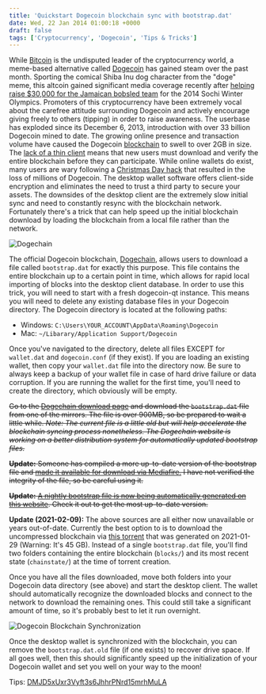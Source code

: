 ```yaml
---
title: 'Quickstart Dogecoin blockchain sync with bootstrap.dat'
date: Wed, 22 Jan 2014 01:00:18 +0000
draft: false
tags: ['Cryptocurrency', 'Dogecoin', 'Tips & Tricks']
---
```


While [Bitcoin](http://bitcoin.org/) is the undisputed leader of the cryptocurrency world, a meme-based alternative called [Dogecoin](http://dogecoin.com/) has gained steam over the past month. Sporting the comical Shiba Inu dog character from the "doge" meme, this altcoin gained significant media coverage recently after [helping raise $30,000 for the Jamaican bobsled team](http://www.theguardian.com/technology/2014/jan/20/jamaican-bobsled-team-raises-dogecoin-winter-olympics) for the 2014 Sochi Winter Olympics. Promoters of this cryptocurrency have been extremely vocal about the carefree attitude surrounding Dogecoin and actively encourage giving freely to others (tipping) in order to raise awareness. The userbase has exploded since its December 6, 2013, introduction with over 33 billion Dogecoin mined to date. The growing online presence and transaction volume have caused the Dogecoin [blockchain](https://en.bitcoin.it/wiki/Block_chain) to swell to over 2GB in size. The [lack of a thin client](http://www.reddit.com/r/dogecoin/comments/1upa5y/bounty_15_million_doge_for_the_first_person_to/) means that new users must download and verify the entire blockchain before they can participate. While online wallets do exist, many users are wary following a [Christmas Day hack](http://www.theverge.com/2013/12/26/5244604/millions-of-dogecoin-stolen-in-christmas-hack) that resulted in the loss of millions of Dogecoin. The desktop wallet software offers client-side encryption and eliminates the need to trust a third party to secure your assets. The downsides of the desktop client are the extremely slow initial sync and need to constantly resync with the blockchain network. Fortunately there's a trick that can help speed up the initial blockchain download by loading the blockchain from a local file rather than the network.

![Dogechain](dogechain.jpg)

The official Dogecoin blockchain, [Dogechain](http://dogechain.info/chain/Dogecoin), allows users to download a file called `bootstrap.dat` for exactly this purpose. This file contains the entire blockchain up to a certain point in time, which allows for rapid local importing of blocks into the desktop client database. In order to use this trick, you will need to start with a fresh dogecoin-qt instance. This means you will need to delete any existing database files in your Dogecoin directory. The Dogecoin directory is located at the following paths:

* Windows: `C:\Users\YOUR_ACCOUNT\AppData\Roaming\Dogecoin`
* Mac: `~/Libarary/Application Support/Dogecoin`

Once you've navigated to the directory, delete all files EXCEPT for `wallet.dat` and `dogecoin.conf` (if they exist). If you are loading an existing wallet, then copy your `wallet.dat` file into the directory now. Be sure to always keep a backup of your wallet file in case of hard drive failure or data corruption. If you are running the wallet for the first time, you'll need to create the directory, which obviously will be empty.

~~Go to the [Dogechain download page](http://dogechain.info/bootstrap.dat) and download the `bootstrap.dat` file from one of the mirrors. The file is over 900MB, so be prepared to wait a little while. _Note: The current file is a little old but will help accelerate the blockchain syncing process nonetheless. The Dogechain website is working on a better distribution system for automatically updated bootstrap files._~~

~~**Update:** Someone has compiled a more up-to-date version of the bootstrap file and [made it available for download via Mediafire.](http://www.mediafire.com/download/oxs9gd10bcnkmwp/bootstrap.zip) I have not verified the integrity of the file, so be careful using it.~~ 

~~**Update:** [A nightly bootstrap file is now being automatically generated on this website](https://bootstrap.chain.so/). Check it out to get the most up-to-date version.~~

**Update (2021-02-09):** The above sources are all either now unavailable or years out-of-date. Currently the best option to is to download the uncompressed blockchain via [this torrent](https://dogecoin.gg/dogecoin-bootstrap-2021-01-29.torrent) that was generated on 2021-01-29 (Warning: It's 45 GB). Instead of a single `bootstrap.dat` file, you'll find two folders containing the entire blockchain (`blocks/`) and its most recent state (`chainstate/`) at the time of torrent creation.

Once you have all the files downloaded, move both folders into your Dogecoin data directory (see above) and start the desktop client. The wallet should automatically recognize the downloaded blocks and connect to the network to download the remaining ones. This could still take a significant amount of time, so it's probably best to let it run overnight.

![Dogecoin Blockchain Synchronization](SyncProgress.jpg)

Once the desktop wallet is synchronized with the blockchain, you can remove the `bootstrap.dat.old` file (if one exists) to recover drive space. If all goes well, then this should significantly speed up the initialization of your Dogecoin wallet and set you well on your way to the moon!

Tips: [DMJD5xUxr3Vyft3s6JhhrPNrd15mrhMuLA](dogecoin:DMJD5xUxr3Vyft3s6JhhrPNrd15mrhMuLA)